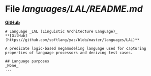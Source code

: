 # File _languages/LAL/README.md_
**[GitHub](https://github.com/softlang/yas/blob/master/languages/LAL/README.md)**
```
# Language _LAL (Linguistic Architecture Language)_
**[GitHub](https://github.com/softlang/yas/blob/master/languages/LAL)**

A predicate logic-based megamodeling language used for capturing properties of language processors and deriving test cases.

## Language purposes
_None_
...
```
